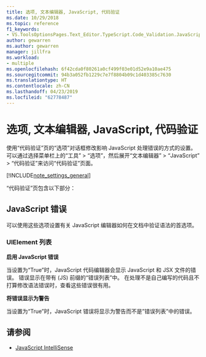 ```yaml
---
title: 选项, 文本编辑器, JavaScript, 代码验证
ms.date: 10/29/2018
ms.topic: reference
f1_keywords:
- VS.ToolsOptionsPages.Text_Editor.TypeScript.Code_Validation.JavaScript_Errors
author: gewarren
ms.author: gewarren
manager: jillfra
ms.workload:
- multiple
ms.openlocfilehash: 6f42cda0f80261a0cf499f03e01d52e9a10ae475
ms.sourcegitcommit: 94b3a052fb1229c7e7f8804b09c1d403385c7630
ms.translationtype: HT
ms.contentlocale: zh-CN
ms.lasthandoff: 04/23/2019
ms.locfileid: "62778487"
---
```

# <a name="options-text-editor-javascript-code-validation"></a>选项, 文本编辑器, JavaScript, 代码验证
使用“代码验证”页的“选项”对话框修改影响 JavaScript 处理错误的方式的设置。 可以通过选择菜单栏上的“工具” > “选项”，然后展开“文本编辑器” > “JavaScript” > “代码验证”来访问“代码验证”页面。

[!INCLUDE[note_settings_general](../../data-tools/includes/note_settings_general_md.md)]

“代码验证”页包含以下部分：

## <a name="javascript-errors"></a>JavaScript 错误
 可以使用这些选项设置有关 JavaScript 编辑器如何在文档中验证语法的首选项。

### <a name="uielement-list"></a>UIElement 列表
 **启用 JavaScript 错误**

 当设置为“True”时，JavaScript 代码编辑器会显示 JavaScript 和 JSX 文件的错误。 错误显示在带有 (JS) 前缀的“错误列表”中。 在处理不是自己编写的代码且不打算修改语法错误时，查看这些错误很有用。

 **将错误显示为警告**

 当设置为“True”时，JavaScript 错误将显示为警告而不是”错误列表”中的错误。

## <a name="see-also"></a>请参阅

- [JavaScript IntelliSense](../../ide/javascript-intellisense.md)